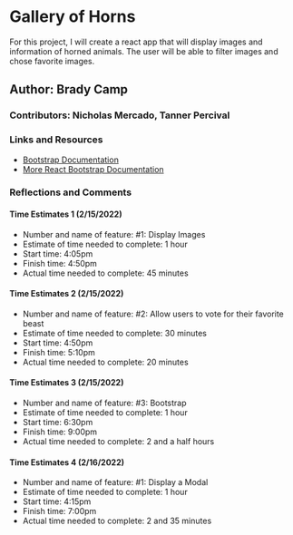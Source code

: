 # Gallery of Horns

For this project, I will create a react app that will display images and information of horned animals. The user will be able to filter images and chose favorite images.

## Author: Brady Camp

### Contributors: Nicholas Mercado, Tanner Percival

### Links and Resources

- [Bootstrap Documentation](https://getbootstrap.com/docs/4.0/getting-started/introduction/)
- [More React Bootstrap Documentation](https://react-bootstrap.github.io/getting-started/introduction/)

### Reflections and Comments

#### Time Estimates 1 (2/15/2022)

- Number and name of feature: #1: Display Images
- Estimate of time needed to complete: 1 hour
- Start time: 4:05pm
- Finish time: 4:50pm
- Actual time needed to complete: 45 minutes

#### Time Estimates 2 (2/15/2022)

- Number and name of feature: #2: Allow users to vote for their favorite beast
- Estimate of time needed to complete: 30 minutes
- Start time: 4:50pm
- Finish time: 5:10pm
- Actual time needed to complete: 20 minutes

#### Time Estimates 3 (2/15/2022)

- Number and name of feature: #3: Bootstrap
- Estimate of time needed to complete: 1 hour
- Start time: 6:30pm
- Finish time: 9:00pm
- Actual time needed to complete: 2 and a half hours

#### Time Estimates 4 (2/16/2022)

- Number and name of feature: #1: Display a Modal
- Estimate of time needed to complete: 1 hour
- Start time: 4:15pm
- Finish time: 7:00pm
- Actual time needed to complete: 2 and 35 minutes